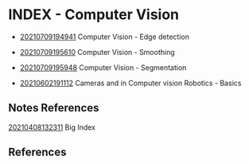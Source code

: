---
---
# INDEX - Computer Vision

-   [20210709194941](/notes/20210709194941) Computer Vision - Edge detection

-   [20210709195610](/notes/20210709195610) Computer Vision - Smoothing

-   [20210709195948](/notes/20210709195948) Computer Vision - Segmentation

-   [20210602191112](/notes/20210602191112) Cameras and in Computer vision Robotics -
    Basics

## Notes References

[20210408132311](/notes/20210408132311) Big Index

## References
